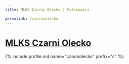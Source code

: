 ```yaml
---
title: MLKS Czarni Olecko | Patromierz

permalink: /czarniolecko
---
```


# [MLKS Czarni Olecko](https://patronite.pl/czarniolecko)

{% include profile.md name="czarniolecko" prefix="c" %}
